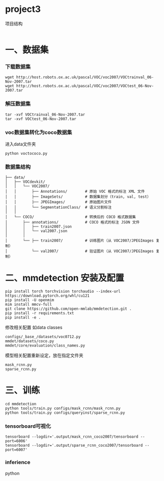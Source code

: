 # project3

项目结构
```

```


# 一、数据集
### 下载数据集
```
wget http://host.robots.ox.ac.uk/pascal/VOC/voc2007/VOCtrainval_06-Nov-2007.tar
wget http://host.robots.ox.ac.uk/pascal/VOC/voc2007/VOCtest_06-Nov-2007.tar
```
### 解压数据集
```
tar -xvf VOCtrainval_06-Nov-2007.tar
tar -xvf VOCtest_06-Nov-2007.tar
```
### voc数据集转化为coco数据集
进入data文件夹
```
python voctococo.py
```

### 数据集结构
```
├── data/
│   ├── VOCdevkit/
│   │   └── VOC2007/
│   │       ├── Annotations/        # 原始 VOC 格式的标注 XML 文件
│   │       ├── ImageSets/          # 数据集划分（train, val, test）
│   │       ├── JPEGImages/         # 原始图片文件
│   │       └── SegmentationClass/  # 语义分割标注
│   │
│   └── COCO/                       # 转换后的 COCO 格式数据集
│       ├── annotations/            # COCO 格式的标注 JSON 文件
│       │   ├── train2007.json
│       │   └── val2007.json
│       │
│       └── ├── train2007/          # 训练图片（从 VOC2007/JPEGImages 复制）
│           └── val2007/            # 验证图片（从 VOC2007/JPEGImages 复制）

```


# 二、mmdetection 安装及配置
```
pip install torch torchvision torchaudio --index-url https://download.pytorch.org/whl/cu121
pip install -U openmim
mim install mmcv-full
git clone https://github.com/open-mmlab/mmdetection.git .
pip install -r requirements.txt
pip install -e .
```

修改相关配置 如data classes
```
configs/_base_/datasets/voc0712.py
mmdet/datasets/coco.py
mmdet/core/evaluation/class_names.py
```

模型相关配置重新设定，放在指定文件夹
```
mask_rcnn.py
sparse_rcnn.py 
```

# 三、训练 
```
cd mmdetection
python tools/train.py configs/mask_rcnn/mask_rcnn.py
python tools/train.py configs/queryinst/sparse_rcnn.py
```

### tensorboard可视化 
```
tensorboard --logdir='.output/mask_rcnn_coco2007/tensorboard --port=6006'
tensorboard --logdir='.output/sparse_rcnn_coco2007/tensorboard --port=6007'
```

### inferience
python 
